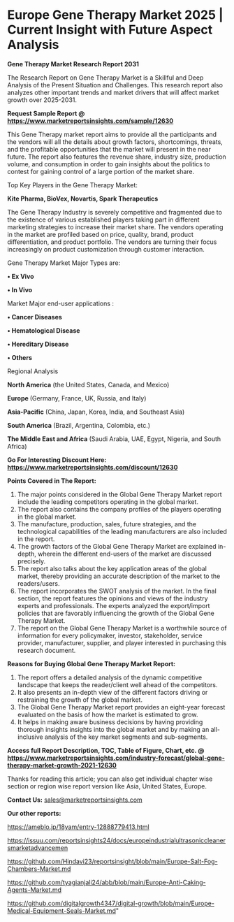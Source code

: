  # Europe Gene Therapy Market 2025 | Current Insight with Future Aspect Analysis

<strong>Gene Therapy Market Research Report 2031</strong>

The Research Report on Gene Therapy Market is a Skillful and Deep Analysis of the Present Situation and Challenges. This research report also analyzes other important trends and market drivers that will affect market growth over 2025-2031.

<strong>Request Sample Report @ <a href=https://www.marketreportsinsights.com/sample/12630>https://www.marketreportsinsights.com/sample/12630</a></strong>

This Gene Therapy market report aims to provide all the participants and the vendors will all the details about growth factors, shortcomings, threats, and the profitable opportunities that the market will present in the near future. The report also features the revenue share, industry size, production volume, and consumption in order to gain insights about the politics to contest for gaining control of a large portion of the market share.

Top Key Players in the Gene Therapy Market:

<strong>Kite Pharma, BioVex, Novartis, Spark Therapeutics</strong>

The Gene Therapy Industry is severely competitive and fragmented due to the existence of various established players taking part in different marketing strategies to increase their market share. The vendors operating in the market are profiled based on price, quality, brand, product differentiation, and product portfolio. The vendors are turning their focus increasingly on product customization through customer interaction.

Gene Therapy Market Major Types are:

<strong>• Ex Vivo

• In Vivo</strong>

Market Major end-user applications :

<strong>• Cancer Diseases

• Hematological Disease

• Hereditary Disease

• Others</strong>

Regional Analysis

</u><strong><b>North America</b></strong> (the United States, Canada, and Mexico)

<strong><b>Europe </b></strong>(Germany, France, UK, Russia, and Italy)

<strong><b>Asia-Pacific</b></strong> (China, Japan, Korea, India, and Southeast Asia)

<strong><b>South America</b></strong> (Brazil, Argentina, Colombia, etc.)

<strong><b>The Middle East and Africa</b></strong> (Saudi Arabia, UAE, Egypt, Nigeria, and South Africa)

<strong>Go For Interesting Discount Here: <a href=https://www.marketreportsinsights.com/discount/12630>https://www.marketreportsinsights.com/discount/12630</a></strong>

<strong>Points Covered in The Report:</strong>
<ol>
  <li>The major points considered in the Global Gene Therapy Market report include the leading competitors operating in the global market.</li>
  <li>The report also contains the company profiles of the players operating in the global market.</li>
  <li>The manufacture, production, sales, future strategies, and the technological capabilities of the leading manufacturers are also included in the report.</li>
  <li>The growth factors of the Global Gene Therapy Market are explained in-depth, wherein the different end-users of the market are discussed precisely.</li>
  <li>The report also talks about the key application areas of the global market, thereby providing an accurate description of the market to the readers/users.</li>
  <li>The report incorporates the SWOT analysis of the market. In the final section, the report features the opinions and views of the industry experts and professionals. The experts analyzed the export/import policies that are favorably influencing the growth of the Global Gene Therapy Market.</li>
  <li>The report on the Global Gene Therapy Market is a worthwhile source of information for every policymaker, investor, stakeholder, service provider, manufacturer, supplier, and player interested in purchasing this research document.</li>
</ol>
<strong>Reasons for Buying Global Gene Therapy Market Report:</strong>

<ol>
  <li>The report offers a detailed analysis of the dynamic competitive landscape that keeps the reader/client well ahead of the competitors.</li>
  <li>It also presents an in-depth view of the different factors driving or restraining the growth of the global market.</li>
  <li>The Global Gene Therapy Market report provides an eight-year forecast evaluated on the basis of how the market is estimated to grow.</li>
  <li>It helps in making aware business decisions by having providing thorough insights insights into the global market and by making an all-inclusive analysis of the key market segments and sub-segments.</li>
</ol>
<strong>Access full Report Description, TOC, Table of Figure, Chart, etc. @ <a href=https://www.marketreportsinsights.com/industry-forecast/global-gene-therapy-market-growth-2021-12630>https://www.marketreportsinsights.com/industry-forecast/global-gene-therapy-market-growth-2021-12630</a></strong>


Thanks for reading this article; you can also get individual chapter wise section or region wise report version like Asia, United States, Europe.

<strong>Contact Us:</strong>
sales@marketreportsinsights.com

<strong>Our other reports:</strong>

<a href=https://ameblo.jp/18yam/entry-12888779413.html>https://ameblo.jp/18yam/entry-12888779413.html</a>

<a href=https://issuu.com/reportsinsights24/docs/europeindustrialultrasoniccleanersmarketadvancemen>https://issuu.com/reportsinsights24/docs/europeindustrialultrasoniccleanersmarketadvancemen</a>

<a href=https://github.com/Hindavi23/reportsinsight/blob/main/Europe-Salt-Fog-Chambers-Market.md>https://github.com/Hindavi23/reportsinsight/blob/main/Europe-Salt-Fog-Chambers-Market.md</a>

<a href=https://github.com/tyagianjali24/abb/blob/main/Europe-Anti-Caking-Agents-Market.md>https://github.com/tyagianjali24/abb/blob/main/Europe-Anti-Caking-Agents-Market.md</a>

<a href=https://github.com/digitalgrowth4347/digital-growth/blob/main/Europe-Medical-Equipment-Seals-Market.md>https://github.com/digitalgrowth4347/digital-growth/blob/main/Europe-Medical-Equipment-Seals-Market.md</a>"
